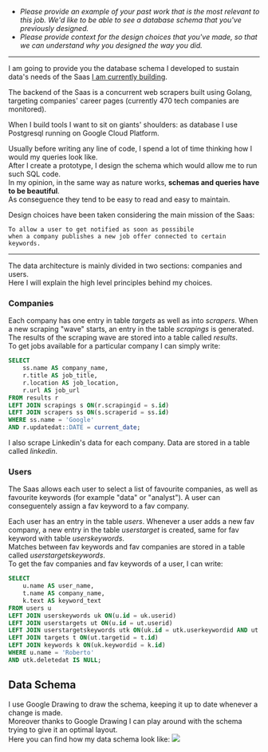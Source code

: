 - _Please provide an example of your past work that is the most relevant to this job. We'd like to be able to see a database schema that you've previously designed._
- _Please provide context for the design choices that you've made, so that we can understand why you designed the way you did._
___

I am going to provide you the database schema I developed to sustain data's needs of the Saas [I am currently building](https://www.jeifai.com).

The backend of the Saas is a concurrent web scrapers built using Golang, targeting companies' career pages (currently 470 tech companies are monitored).

When I build tools I want to sit on giants' shoulders: as database I use Postgresql running on Google Cloud Platform.

Usually before writing any line of code, I spend a lot of time thinking how I would my queries look like.<br>
After I create a prototype, I design the schema which would allow me to run such SQL code.<br>
In my opinion, in the same way as nature works, **schemas and queries have to be beautiful**.<br>
As conseguence they tend to be easy to read and easy to maintain.

Design choices have been taken considering the main mission of the Saas:

```
To allow a user to get notified as soon as possibile
when a company publishes a new job offer connected to certain keywords.
```

___

The data architecture is mainly divided in two sections: companies and users.<br>
Here I will explain the high level principles behind my choices.

### Companies
Each company has one entry in table *targets* as well as into *scrapers*.
When a new scraping "wave" starts, an entry in the table *scrapings* is generated.
The results of the scraping wave are stored into a table called *results*.<br>
To get jobs available for a particular company I can simply write:
```sql
SELECT
	ss.name AS company_name,
	r.title AS job_title,
	r.location AS job_location,
	r.url AS job_url
FROM results r
LEFT JOIN scrapings s ON(r.scrapingid = s.id)
LEFT JOIN scrapers ss ON(s.scraperid = ss.id)
WHERE ss.name = 'Google'
AND r.updatedat::DATE = current_date;
```
I also scrape Linkedin's data for each company. Data are stored in a table called *linkedin*.

### Users
The Saas allows each user to select a list of favourite companies, as well as favourite keywords (for example "data" or "analyst").
A user can conseguentely assign a fav keyword to a fav company.<br>

Each user has an entry in the table *users*.
Whenever a user adds a new fav company, a new entry in the table *userstarget* is created, same for fav keyword with table *userskeywords*.<br>
Matches between fav keywords and fav companies are stored in a table called *userstargetskeywords*.<br>
To get the fav companies and fav keywords of a user, I can write:
```sql
SELECT
	u.name AS user_name,
	t.name AS company_name,
	k.text AS keyword_text
FROM users u
LEFT JOIN userskeywords uk ON(u.id = uk.userid)
LEFT JOIN userstargets ut ON(u.id = ut.userid)
LEFT JOIN userstargetskeywords utk ON(uk.id = utk.userkeywordid AND ut.id = utk.usertargetid)
LEFT JOIN targets t ON(ut.targetid = t.id)
LEFT JOIN keywords k ON(uk.keywordid = k.id)
WHERE u.name = 'Roberto'
AND utk.deletedat IS NULL;
```

## Data Schema
I use Google Drawing to draw the schema, keeping it up to date whenever a change is made.<br>
Moreover thanks to Google Drawing I can play around with the schema trying to give it an optimal layout.<br>
Here you can find how my data schema look like:
![](https://github.com/robimalco/hive_questions/blob/main/images/data_schema.png)